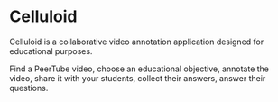 # Celluloid

Celluloid is a collaborative video annotation application designed for educational purposes.  

Find a PeerTube video, choose an educational objective, annotate the video, share it with your students, collect their answers, answer their questions.
